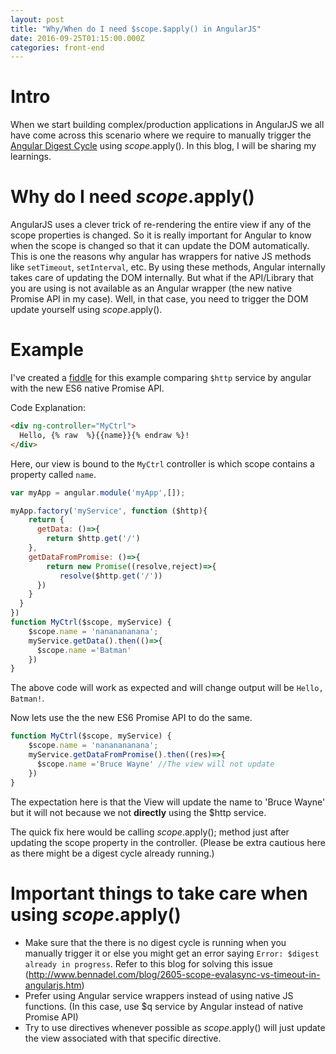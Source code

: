 ```yaml
---
layout: post
title: "Why/When do I need $scope.$apply() in AngularJS"
date: 2016-09-25T01:15:00.000Z
categories: front-end
---
```


# Intro

When we start building complex/production applications in AngularJS we all have come across this scenario where we require to manually trigger the [Angular Digest Cycle](https://www.sitepoint.com/understanding-angulars-apply-digest/) using $scope.$apply(). In this blog, I will be sharing my learnings.

# Why do I need $scope.$apply()

AngularJS uses a clever trick of re-rendering the entire view if any of the scope properties is changed. So it is really important for Angular to know when the scope is changed so that it can update the DOM automatically. This is one the reasons why angular has wrappers for native JS methods like `setTimeout`, `setInterval`, etc. By using these methods, Angular internally takes care of updating the DOM internally. But what if the API/Library that you are using is not available as an Angular wrapper (the new native Promise API in my case). Well, in that case, you need to trigger the DOM update yourself using $scope.$apply().

# Example

I've created a [fiddle](http://jsfiddle.net/rgabs/paxf1Lmn/3/) for this example comparing `$http` service by angular with the new ES6 native Promise API.

Code Explanation:

```html
<div ng-controller="MyCtrl">
  Hello, {% raw  %}{{name}}{% endraw %}!
</div>
```

Here, our view is bound to the `MyCtrl` controller is which scope contains a property called `name`.

```javascript
var myApp = angular.module('myApp',[]);

myApp.factory('myService', function ($http){
    return {
      getData: ()=>{
        return $http.get('/')
    },
    getDataFromPromise: ()=>{
        return new Promise((resolve,reject)=>{
           resolve($http.get('/'))
      })
    }
  }
})
function MyCtrl($scope, myService) {
    $scope.name = 'nananananana';
    myService.getData().then(()=>{
      $scope.name ='Batman'
    })
}
```

The above code will work as expected and will change output will be `Hello, Batman!`.

Now lets use the the new ES6 Promise API to do the same.

```javascript
function MyCtrl($scope, myService) {
    $scope.name = 'nananananana';
    myService.getDataFromPromise().then((res)=>{
      $scope.name ='Bruce Wayne' //The view will not update
    })
}
```
The expectation here is that the View will update the name to 'Bruce Wayne' but it will not because we not **directly** using the $http service.

The quick fix here would be calling $scope.$apply(); method just after updating the scope property in the controller. (Please be extra cautious here as there might be a digest cycle already running.)

# Important things to take care when using $scope.$apply()

- Make sure that the there is no digest cycle is running when you manually trigger it or else you might get an error saying `Error: $digest already in progress`. Refer to this blog for solving this issue (<http://www.bennadel.com/blog/2605-scope-evalasync-vs-timeout-in-angularjs.htm>)
- Prefer using Angular service wrappers instead of using native JS functions. (In this case, use $q service by Angular instead of native Promise API)
- Try to use directives whenever possible as $scope.$apply() will just update the view associated with that specific directive.
